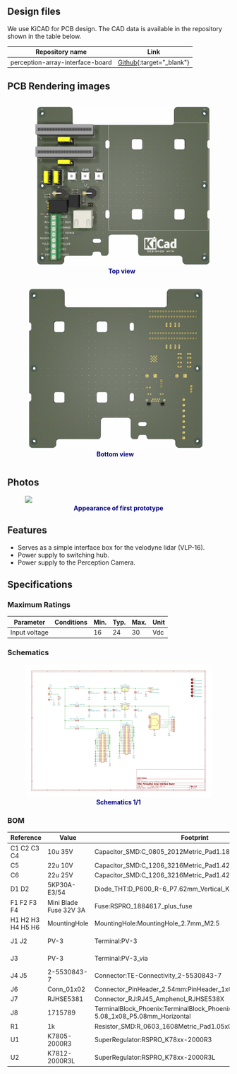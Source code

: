 ## Design files

We use KiCAD for PCB design. The CAD data is available in the repository shown in the table below.

| Repository name | Link |
| --- | --- |
| perception-array-interface-board | [<i class="fab fa-github"></i> Github](https://github.com/OUXT-Polaris/perception-array-interface-board){:target="_blank"} |

## PCB Rendering images

<div style="text-align:center">
  <figure style="display:inline-block;margin-right:25px">
    <img width="400" src="https://github.com/OUXT-Polaris/perception-array-interface-board/blob/main/images/pcb_image_topview.png?raw=true" />
    <figcaption style="caption-side:bottom;text-align:center;font-weight:bold;color:navy">Top view</figcaption>
  </figure>
  <figure style="display:inline-block;margin-left:25px">
    <img width="400" src="https://github.com/OUXT-Polaris/perception-array-interface-board/blob/main/images/pcb_image_bottomview.png?raw=true" />
    <figcaption style="caption-side:bottom;text-align:center;font-weight:bold;color:navy">Bottom view</figcaption>
  </figure>
</div>

## Photos

<figure>
    <img width="400" src="PXL_20210809_143638858_2.jpg" />
    <figcaption style="caption-side:bottom;text-align:center;font-weight:bold;color:navy">Appearance of first prototype</figcaption>
</figure>

## Features

- Serves as a simple interface box for the velodyne lidar (VLP-16).
- Power supply to switching hub.
- Power supply to the Perception Camera.


## Specifications

### Maximum Ratings

| Parameter | Conditions | Min. | Typ. | Max. | Unit |
| --- | --- | --- | --- | --- | --- |
| Input voltage |  | 16 | 24 | 30 | Vdc |

### Schematics

<figure>
  <img width="1000" src="https://github.com/OUXT-Polaris/perception-array-interface-board/blob/main/images/schematics.png?raw=true" />
  <figcaption style="caption-side:bottom;text-align:center;font-weight:bold;color:navy">Schematics 1/1</figcaption>
</figure>

### BOM

| Reference | Value | Footprint | Datasheet |
| --- | --- | --- | --- |
| C1 C2 C3 C4 | 10u 35V | Capacitor_SMD:C_0805_2012Metric_Pad1.18x1.45mm_HandSolder | ~ |
| C5 | 22u 10V | Capacitor_SMD:C_1206_3216Metric_Pad1.42x1.75mm_HandSolder | ~ |
| C6 | 22u 25V | Capacitor_SMD:C_1206_3216Metric_Pad1.42x1.75mm_HandSolder | ~ |
| D1 D2 | 5KP30A-E3/54 | Diode_THT:D_P600_R-6_P7.62mm_Vertical_KathodeUp | https://www.vishay.com/docs/88308/88308.pdf |
| F1 F2 F3 F4 | Mini Blade Fuse 32V 3A | Fuse:RSPRO_1884617_plus_fuse | https://docs.rs-online.com/92e6/A700000006779340.pdf |
| H1 H2 H3 H4 H5 H6 | MountingHole | MountingHole:MountingHole_2.7mm_M2.5 | ~ |
| J1 J2 | PV-3 | Terminal:PV-3 | https://www.mac8sdk.co.jp/uploads/entry_meta/file_value/1597/mac8_2018a_jp-pv-3-4.pdf |
| J3 | PV-3 | Terminal:PV-3_via | https://www.mac8sdk.co.jp/uploads/entry_meta/file_value/1597/mac8_2018a_jp-pv-3-4.pdf |
| J4 J5 | 2-5530843-7 | Connector:TE-Connectivity_2-5530843-7 | https://www.te.com/usa-en/product-2-5530843-7.html |
| J6 | Conn_01x02 | Connector_PinHeader_2.54mm:PinHeader_1x02_P2.54mm_Vertical | ~|
| J7 | RJHSE5381 | Connector_RJ:RJ45_Amphenol_RJHSE538X | https://www.amphenol-icc.com/modular-jacks-rjhse5381.html |
| J8 | 1715789 | TerminalBlock_Phoenix:TerminalBlock_Phoenix_MKDS-1,5-8-5.08_1x08_P5.08mm_Horizontal | https://www.phoenixcontact.com/online/portal/us?uri=pxc-oc-itemdetail:pid=1715789&library=usen&tab=1 |
| R1 | 1k | Resistor_SMD:R_0603_1608Metric_Pad1.05x0.95mm_HandSolder | ~ |
| U1 | K7805-2000R3 | SuperRegulator:RSPRO_K78xx-2000R3 | https://docs.rs-online.com/fc3c/A700000006631878.pdf |
| U2 | K7812-2000R3L | SuperRegulator:RSPRO_K78xx-2000R3L | https://docs.rs-online.com/fc3c/A700000006631878.pdf |
